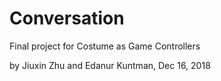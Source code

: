 # Conversation
Final project for Costume as Game Controllers

by Jiuxin Zhu and Edanur Kuntman, Dec 16, 2018
